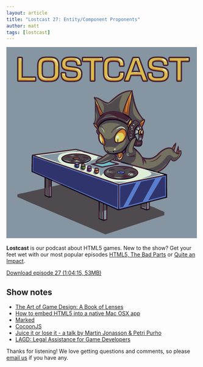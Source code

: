 ```yaml
---
layout: article
title: "Lostcast 27: Entity/Component Proponents"
author: matt
tags: [lostcast]
---
```


<div class="full-frame">
	<img alt="Lostcast logo" src="/media/images/lostcast/500x500.jpg">
</div>

**Lostcast** is our podcast about HTML5 games. New to the show? Get your feet wet with our most popular episodes [HTML5, The Bad Parts](/lostcast-episode-7-html5-the-bad-parts/) or [Quite an Impact](/lostcast-episode-14-quite-an-impact/).

<a class="download-podcast" href="http://media.lostdecadegames.com/lostcast/lostcast_27_entity_component_proponents.mp3">
	Download episode 27 (1:04:15, 53MB)
</a>

## Show notes

* [The Art of Game Design: A Book of Lenses](http://www.amazon.com/The-Art-Game-Design-lenses/dp/0123694965/)
* [How to embed HTML5 into a native Mac OSX app](/how-to-embed-html5-into-a-native-mac-osx-app/)
* [Marked](http://markedapp.com/)
* [CocoonJS](http://www.ludei.com/tech/cocoonjs)
* [Juice it or lose it - a talk by Martin Jonasson & Petri Purho](http://www.youtube.com/watch?v=Fy0aCDmgnxg)
* [LAGD: Legal Assistance for Game Developers](https://twitter.com/lagdvideos)

Thanks for listening! We love getting questions and comments, so please [email us](mailto:hello@lostdecadegames.com) if you have any.
